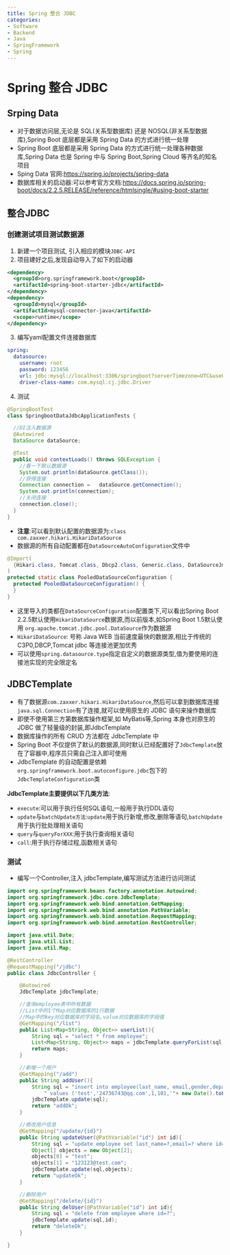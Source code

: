 ```yaml
---
title: Spring 整合 JDBC
categories:
- Software
- Backend
- Java
- SpringFramework
- Spring
---
```

# Spring 整合 JDBC

## Srping Data

- 对于数据访问层,无论是 SQL(关系型数据库) 还是 NOSQL(非关系型数据库),Spring Boot 底层都是采用 Spring Data 的方式进行统一处理
- Spring Boot 底层都是采用 Spring Data 的方式进行统一处理各种数据库,Spring Data 也是 Spring 中与 Spring Boot,Spring Cloud 等齐名的知名项目
- Sping Data 官网:https://spring.io/projects/spring-data
- 数据库相关的启动器:可以参考官方文档:https://docs.spring.io/spring-boot/docs/2.2.5.RELEASE/reference/htmlsingle/#using-boot-starter

## 整合JDBC

### 创建测试项目测试数据源

1. 新建一个项目测试, 引入相应的模块`JDBC-API`
2. 项目建好之后,发现自动导入了如下的启动器

```xml
<dependency>
  <groupId>org.springframework.boot</groupId>
  <artifactId>spring-boot-starter-jdbc</artifactId>
</dependency>
<dependency>
  <groupId>mysql</groupId>
  <artifactId>mysql-connector-java</artifactId>
  <scope>runtime</scope>
</dependency>
```

3. 编写yaml配置文件连接数据库

```yaml
spring:
  datasource:
    username: root
    password: 123456
    url: jdbc:mysql://localhost:3306/springboot?serverTimezone=UTC&useUnicode=true&characterEncoding=utf-8
    driver-class-name: com.mysql.cj.jdbc.Driver
```

4. 测试

```java
@SpringBootTest
class SpringbootDataJdbcApplicationTests {

  //DI注入数据源
  @Autowired
  DataSource dataSource;

  @Test
  public void contextLoads() throws SQLException {
    //看一下默认数据源
    System.out.println(dataSource.getClass());
    //获得连接
    Connection connection =   dataSource.getConnection();
    System.out.println(connection);
    //关闭连接
    connection.close();
  }
}
```

- **注意**:可以看到默认配置的数据源为:`class com.zaxxer.hikari.HikariDataSource`
- 数据源的所有自动配置都在`DataSourceAutoConfiguration`文件中

```java
@Import(
  {Hikari.class, Tomcat.class, Dbcp2.class, Generic.class, DataSourceJmxConfiguration.class}
)
protected static class PooledDataSourceConfiguration {
  protected PooledDataSourceConfiguration() {
  }
}
```

- 这里导入的类都在`DataSourceConfiguration`配置类下,可以看出Spring Boot 2.2.5默认使用`HikariDataSource`数据源,而以前版本,如Spring Boot 1.5默认使用 `org.apache.tomcat.jdbc.pool.DataSource`作为数据源
- `HikariDataSource`: 号称 Java WEB 当前速度最快的数据源,相比于传统的 C3P0,DBCP,Tomcat jdbc 等连接池更加优秀
- 可以使用`spring.datasource.type`指定自定义的数据源类型,值为要使用的连接池实现的完全限定名

## JDBCTemplate

- 有了数据源`com.zaxxer.hikari.HikariDataSource`,然后可以拿到数据库连接`java.sql.Connection`有了连接,就可以使用原生的 JDBC 语句来操作数据库
- 即使不使用第三方第数据库操作框架,如 MyBatis等,Spring 本身也对原生的JDBC 做了轻量级的封装,即JdbcTemplate
- 数据库操作的所有 CRUD 方法都在 JdbcTemplate 中
- Spring Boot 不仅提供了默认的数据源,同时默认已经配置好了`JdbcTemplate`放在了容器中,程序员只需自己注入即可使用
- JdbcTemplate 的自动配置是依赖`org.springframework.boot.autoconfigure.jdbc`包下的`JdbcTemplateConfiguration`类

**JdbcTemplate主要提供以下几类方法**:

- `execute`:可以用于执行任何SQL语句,一般用于执行DDL语句
- `update`与`batchUpdate方法`:`update`用于执行新增,修改,删除等语句,`batchUpdate`用于执行批处理相关语句
- `query`与`queryForXXX`:用于执行查询相关语句
- `call`:用于执行存储过程,函数相关语句

### 测试

- 编写一个Controller,注入 jdbcTemplate,编写测试方法进行访问测试

```java
import org.springframework.beans.factory.annotation.Autowired;
import org.springframework.jdbc.core.JdbcTemplate;
import org.springframework.web.bind.annotation.GetMapping;
import org.springframework.web.bind.annotation.PathVariable;
import org.springframework.web.bind.annotation.RequestMapping;
import org.springframework.web.bind.annotation.RestController;

import java.util.Date;
import java.util.List;
import java.util.Map;

@RestController
@RequestMapping("/jdbc")
public class JdbcController {

    @Autowired
    JdbcTemplate jdbcTemplate;

    //查询employee表中所有数据
    //List中的1个Map对应数据库的1行数据
    //Map中的key对应数据库的字段名,value对应数据库的字段值
    @GetMapping("/list")
    public List<Map<String, Object>> userList(){
        String sql = "select * from employee";
        List<Map<String, Object>> maps = jdbcTemplate.queryForList(sql);
        return maps;
    }

    //新增一个用户
    @GetMapping("/add")
    public String addUser(){
        String sql = "insert into employee(last_name, email,gender,department,birth)" +
            " values ('test','24736743@qq.com',1,101,'"+ new Date().toLocaleString() +"')";
        jdbcTemplate.update(sql);
        return "addOk";
    }

    //修改用户信息
    @GetMapping("/update/{id}")
    public String updateUser(@PathVariable("id") int id){
        String sql = "update employee set last_name=?,email=? where id="+id;
        Object[] objects = new Object[2];
        objects[0] = "test";
        objects[1] = "123123@test.com";
        jdbcTemplate.update(sql,objects);
        return "updateOk";
    }

    //删除用户
    @GetMapping("/delete/{id}")
    public String delUser(@PathVariable("id") int id){
        String sql = "delete from employee where id=?";
        jdbcTemplate.update(sql,id);
        return "deleteOk";
    }

}
```
